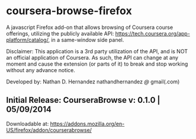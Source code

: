 coursera-browse-firefox
=======================

A javascript Firefox add-on that allows browsing of Coursera 
course offerings, utilizing the publicly available API:
https://tech.coursera.org/app-platform/catalog/, in a same-window
side panel.

Disclaimer: This application is a 3rd party utilization
of the API, and is NOT an official application of Coursera.
As such, the API can change at any moment and cause the 
extension (or parts of it) to break and stop working without
any advance notice.  

Developed by: Nathan D. Hernandez
			  nathandhernandez _@_ gmail(.com)

Initial Release:  CourseraBrowse v: 0.1.0	|	05/09/2014
----------------------------------------------------------
Downloadable at:
https://addons.mozilla.org/en-US/firefox/addon/courserabrowse/	